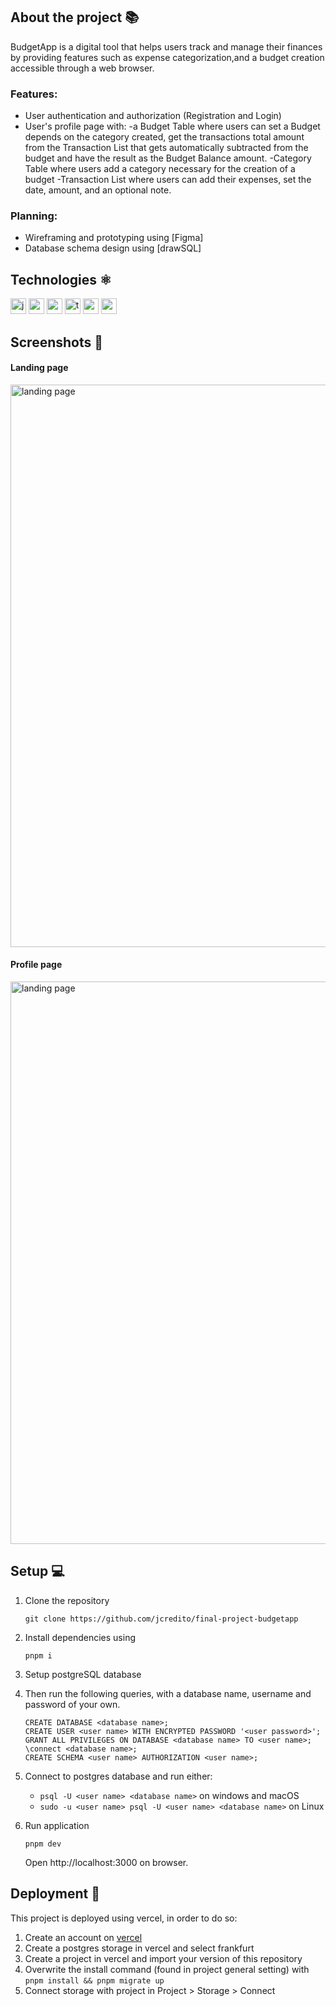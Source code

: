 ## About the project 📚

BudgetApp is a digital tool that helps users track and manage their finances by providing features such as expense categorization,and a budget creation accessible through a web browser.

### Features:

- User authentication and authorization (Registration and Login)
- User's profile page with:
  -a Budget Table where users can set a Budget depends on the category created, get the transactions total amount from the Transaction List that gets automatically subtracted from the budget and have the result as the Budget Balance amount.
  -Category Table where users add a category necessary for the creation of a budget
  -Transaction List where users can add their expenses, set the date, amount, and an optional note.

### Planning:

- Wireframing and prototyping using [Figma]
- Database schema design using [drawSQL]

## Technologies ⚛️

<img height="25" src="https://img.shields.io/badge/JavaScript-323330?style=for-the-badge&logo=javascript&logoColor=F7DF1E" alt="javascript logo"/> <img height="25" src="https://img.shields.io/badge/Next-black?style=for-the-badge&logo=next.js&logoColor=white" alt="next js logo"/> <img height="25" src="https://img.shields.io/badge/react-%2320232a.svg?style=for-the-badge&logo=react&logoColor=%2361DAFB" alt="react logo"/> <img height="25" src="https://img.shields.io/badge/typescript-%23007ACC.svg?style=for-the-badge&logo=typescript&logoColor=white" alt="typescript logo"/> <img height="25" src="https://img.shields.io/badge/SASS-hotpink.svg?style=for-the-badge&logo=SASS&logoColor=white" alt="sass logo"/> <img height="25" src="https://img.shields.io/badge/postgres-%23316192.svg?style=for-the-badge&logo=postgresql&logoColor=white" alt="postgres logo"/>

## Screenshots 📸

#### Landing page

<img width="900" alt="landing page" src="/images/landing-page.png">

#### Profile page

<img width="900" alt="landing page" src="/images/profile-page.png">

## Setup 💻

1. Clone the repository

   ```
   git clone https://github.com/jcredito/final-project-budgetapp

   ```

2. Install dependencies using
   ```
   pnpm i
   ```
3. Setup postgreSQL database

4. Then run the following queries, with a database name, username and password of your own.

   ```
   CREATE DATABASE <database name>;
   CREATE USER <user name> WITH ENCRYPTED PASSWORD '<user password>';
   GRANT ALL PRIVILEGES ON DATABASE <database name> TO <user name>;
   \connect <database name>;
   CREATE SCHEMA <user name> AUTHORIZATION <user name>;
   ```

5. Connect to postgres database and run either:

   - `psql -U <user name> <database name>` on windows and macOS
   - `sudo -u <user name> psql -U <user name> <database name>` on Linux

6. Run application
   ```
   pnpm dev
   ```
   Open http://localhost:3000 on browser.

## Deployment 🚀

This project is deployed using vercel, in order to do so:

1. Create an account on [vercel](https://vercel.com/dashboard)
2. Create a postgres storage in vercel and select frankfurt
3. Create a project in vercel and import your version of this repository
4. Overwrite the install command (found in project general setting) with `pnpm install && pnpm migrate up`
5. Connect storage with project in Project > Storage > Connect
